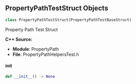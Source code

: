 ## PropertyPathTestStruct Objects

```python
class PropertyPathTestStruct(PropertyPathTestBaseStruct)
```

Property Path Test Struct

**C++ Source:**

- **Module**: PropertyPath
- **File**: PropertyPathHelpersTest.h

<a id="unreal.PropertyPathTestStruct.__init__"></a>

#### __init__

```python
def __init__() -> None
```

<a id="unreal.FilterOptionPerAxis"></a>